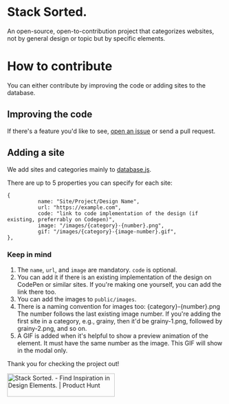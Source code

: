 # Stack Sorted.
An open-source, open-to-contribution project that categorizes websites, not by general design or topic but by specific elements.

# How to contribute
You can either contribute by improving the code or adding sites to the database.

## Improving the code
If there's a feature you'd like to see, [open an issue](https://github.com/juxtopposed/stacksorted/issues) or send a pull request.

## Adding a site
We add sites and categories mainly to [database.js](src/database.js). 

There are up to 5 properties you can specify for each site: 

```
{
          name: "Site/Project/Design Name",
          url: "https://example.com",
          code: "link to code implementation of the design (if existing, preferrably on Codepen)",
          image: "/images/{category}-{number}.png",
          gif: "/images/{category}-{image-number}.gif",
},
```

### Keep in mind
1. The `name`, `url`, and `image` are mandatory. `code` is optional. 
2. You can add it if there is an existing implementation of the design on CodePen or similar sites. If you're making one yourself, you can add the link there too.
3. You can add the images to `public/images`. 
4. There is a naming convention for images too: {category}-{number}.png
The number follows the last existing image number. If you're adding the first site in a category, e.g., grainy, then it'd be grainy-1.png, followed by grainy-2.png, and so on.
5. A GIF is added when it's helpful to show a preview animation of the element. It must have the same number as the image. This GIF will show in the modal only.


Thank you for checking the project out!

<a href="https://www.producthunt.com/products/stack-sorted/reviews?utm_source=badge-product_review&utm_medium=badge&utm_souce=badge-stack&#0045;sorted" target="_blank"><img src="https://api.producthunt.com/widgets/embed-image/v1/product_review.svg?product_id=543544&theme=dark" alt="Stack&#0032;Sorted&#0046; - Find&#0032;Inspiration&#0032;in&#0032;Design&#0032;Elements&#0046; | Product Hunt" style="width: 250px; height: 54px;" width="250" height="54" /></a>
